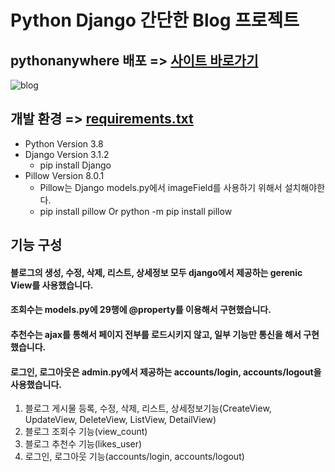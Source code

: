 # Python Django 간단한 Blog 프로젝트

## pythonanywhere 배포 => [사이트 바로가기](http://hjaedeok.pythonanywhere.com/)
![blog](https://user-images.githubusercontent.com/45028904/104085830-bb3eec80-5295-11eb-8744-76f9d81c59cd.PNG)


## 개발 환경 => [requirements.txt](https://github.com/jaedeokhan/Blog-Django/blob/main/requirements.txt)

* Python Version 3.8
* Django Version 3.1.2
   * pip install Django
* Pillow Version 8.0.1 
   * Pillow는 Django models.py에서 imageField를 사용하기 위해서 설치해야한다.
   * pip install pillow Or python -m pip install pillow
   
   

## 기능 구성
#### 블로그의 생성, 수정, 삭제, 리스트, 상세정보 모두 django에서 제공하는 gerenic View를 사용했습니다. 
#### 조회수는 models.py에 29행에 @property를 이용해서 구현했습니다. 
#### 추천수는 ajax를 통해서 페이지 전부를 로드시키지 않고, 일부 기능만 통신을 해서 구현했습니다.
#### 로그인, 로그아웃은 admin.py에서 제공하는 accounts/login, accounts/logout을 사용했습니다.

1. 블로그 게시물 등록, 수정, 삭제, 리스트, 상세정보기능(CreateView, UpdateView, DeleteView, ListView, DetailView)
2. 블로그 조회수 기능(view_count)
3. 블로그 추천수 기능(likes_user)
4. 로그인, 로그아웃 기능(accounts/login, accounts/logout)

